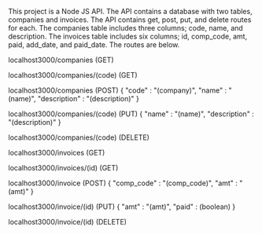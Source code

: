 This project is a Node JS API. The API contains a database with two tables, companies and invoices. The API contains get, post, put, and delete routes for each. The companies table includes three columns; code, name, and description. The invoices table includes six columns; id, comp_code, amt, paid, add_date, and paid_date. The routes are below.

localhost3000/companies (GET)

localhost3000/companies/(code) (GET)

localhost3000/companies (POST) { "code" : "(company)", "name" : "(name)", "description" : "(description)" }

localhost3000/companies/(code) (PUT) { "name" : "(name)", "description" : "(description)" }

localhost3000/companies/(code) (DELETE)

localhost3000/invoices (GET)

localhost3000/invoices/(id) (GET)

localhost3000/invoice (POST) { "comp_code" : "(comp_code)", "amt" : "(amt)" }

localhost3000/invoice/(id) (PUT) { "amt" : "(amt)", "paid" : (boolean) }

localhost3000/invoice/(id) (DELETE)